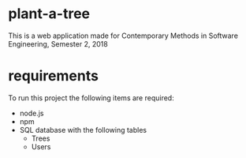 # plant-a-tree
This is a web application made for Contemporary Methods in Software Engineering, Semester 2, 2018

# requirements
To run this project the following items are required:
* node.js
* npm
* SQL database with the following tables
  * Trees
  * Users
  
